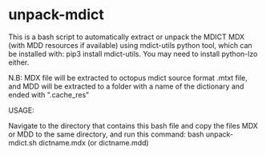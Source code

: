 # unpack-mdict
This is a bash script to automatically extract or unpack the MDICT MDX (with MDD resources if available) using mdict-utils python tool, which can be installed with: pip3 install mdict-utils.
You may need to install python-lzo either.

N.B: MDX file will be extracted to octopus mdict source format .mtxt file, and MDD will be extracted to a folder with a name of the dictionary and ended with ".cache_res"

USAGE:

Navigate to the directory that contains this bash file and copy the files MDX or MDD to the same directory, and run this command: bash unpack-mdict.sh dictname.mdx (or dictname.mdd)
